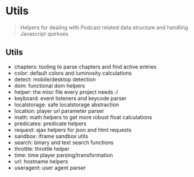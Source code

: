 # Utils

> Helpers for dealing with Podcast related data structure and handling Javascript quirkses

## Utils

- chapters: tooling to parse chapters and find active entries
- color: default colors and luminosity calculations
- detect: mobile/desktop detection
- dom: functional dom helpers
- helper: the misc file every project needs :/
- keyboard: event listeners and keycode parser
- localstorage: safe localstorage abstraction
- location: player url parameter parser
- math: math helpers to get more robust float calculations
- predicates: predicate helpers
- request: ajax helpers for json and html requests
- sandbox: iframe sandbox utils
- search: binary and text search functions
- throttle: throttle helper
- time: time player parsing/transformation
- url: hostname helpers
- useragent: user agent parser
